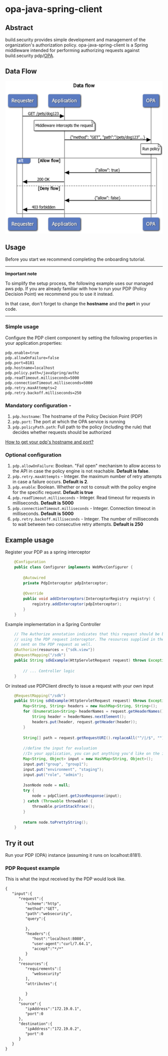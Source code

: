 # opa-java-spring-client
## Abstract
build.security provides simple development and management of the organization's authorization policy.
opa-java-spring-client is a Spring middleware intended for performing authorizing requests against build.security pdp/[OPA](https://www.openpolicyagent.org/).

## Data Flow
![enter image description here](https://github.com/build-security/opa-express-middleware/blob/main/Data%20flow.png)

## Usage
Before you start we recommend completing the onboarding tutorial.

---
**Important note**

To simplify the setup process, the following example uses our managed aws pdp.
If you are already familiar with how to run your PDP (Policy Decision Point) we recommend you to use it instead.

In that case, don't forget to change the **hostname** and the **port** in your code.

---
### Simple usage

Configure the PDP client component by setting the following properties in your 
application.properties:

    pdp.enable=true
    pdp.allowOnFailure=false
    pdp.port=8181
    pdp.hostname=localhost
    pdp.policy.path=/javaSpring/authz
    pdp.readTimeout.milliseconds=5000
    pdp.connectionTimeout.milliseconds=5000
    pdp.retry.maxAttempts=2
    pdp.retry.backoff.milliseconds=250
   
 ### Mandatory configuration - 

 1. `pdp.hostname`: The hostname of the Policy Decision Point (PDP)
 2. `pdp.port`: The port at which the OPA service is running
 3. `pdp.policyPath.path`: Full path to the policy (including the rule) that decides whether requests should be authorized
 
 [How to get your pdp's hostname and port?](https://docs.build.security/policy-decision-points-pdp#pdp-instances-section)
  ### Optional configuration
 1. `pdp.allowOnFailure`: Boolean. "Fail open" mechanism to allow access to the API in case the policy engine is not reachable. **Default is false**.
 2. `pdp.retry.maxAttempts` - Integer. the maximum number of retry attempts in case a failure occurs. **Default is 2**.
 3. `pdp.enable`: Boolean. Whether or not to consult with the policy engine for the specific request. **Default is true**
 4. `pdp.readTimeout.milliseconds` - Integer. Read timeout for requests in milliseconds. **Default is 5000**
 5. `pdp.connectionTimeout.milliseconds` - Integer. Connection timeout in milliseconds. **Default is 5000**
 6. `pdp.retry.backoff.milliseconds` - Integer. The number of milliseconds to wait between two consecutive retry attempts. **Default is 250**
## Example usage

Register your PDP as a spring interceptor
```java
    @Configuration
    public class Configurer implements WebMvcConfigurer {

        @Autowired
        private PdpInterceptor pdpInterceptor;

        @Override
        public void addInterceptors(InterceptorRegistry registry) {
            registry.addInterceptor(pdpInterceptor);
        }
    }
```

Example implementation in a Spring Controller 

```java
    // The Authorize annotation indicates that this request should be be authorized
    // using the PDP request interceptor. The resources supplied in the annotation will be
    // sent on the PDP request as well.
    @Authorize(resources = {"sdk.view"})
    @RequestMapping("/sdk")
    public String sdkExample(HttpServletRequest request) throws Exception {

        // ... Controller logic 
    }
```

Or instead use PDPClient directly to issue a request with your own input

```java
    @RequestMapping("/sdk")
    public String sdkExample(HttpServletRequest request) throws Exception {
        Map<String, String> headers = new HashMap<String, String>();
        for (Enumeration<String> headerNames = request.getHeaderNames(); headerNames.hasMoreElements(); ) {
            String header = headerNames.nextElement();
            headers.put(header, request.getHeader(header));
        }

        String[] path = request.getRequestURI().replaceAll("^/|/$", "").split("/");

        //define the input for evaluation
        //In your application, you can put anything you'd like on the input for policy evaluation
        Map<String, Object> input = new HashMap<String, Object>();
        input.put("group", "group1");
        input.put("environment", "staging");
        input.put("role", "admin");

        JsonNode node = null;
        try {
            node = pdpClient.getJsonResponse(input);
        } catch (Throwable throwable) {
            throwable.printStackTrace();
        }

        return node.toPrettyString();
    }
```
    
## Try it out

Run your PDP (OPA) instance (assuming it runs on localhost:8181).

### PDP Request example

This is what the input received by the PDP would look like.

```
{
   "input":{
      "request":{
         "scheme":"http",
         "method":"GET",
         "path":"websecurity",
         "query":{
            
         },
         "headers":{
            "host":"localhost:8080",
            "user-agent":"curl/7.64.1",
            "accept":"*/*"
         }
      },
      "resources":{
         "requirements":[
            "websecurity"
         ],
         "attributes":{
            
         }
      },
      "source":{
         "ipAddress":"172.19.0.1",
         "port":0
      },
      "destination":{
         "ipAddress":"172.19.0.2",
         "port":0
      }
   }
}
```

